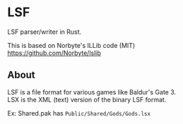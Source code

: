 # LSF
LSF parser/writer in Rust.  
  
This is based on Norbyte's ILLib code (MIT) https://github.com/Norbyte/lslib

## About
LSF is a file format for various games like Baldur's Gate 3.  
LSX is the XML (text) version of the binary LSF format.  
  
Ex: Shared.pak has `Public/Shared/Gods/Gods.lsx`
